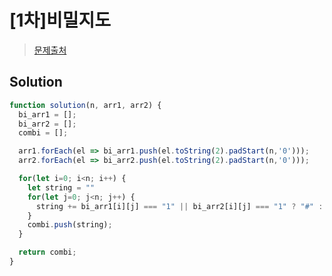 # [1차]비밀지도

>[문제출처](https://programmers.co.kr/learn/courses/30/lessons/17681)

## Solution
```js
function solution(n, arr1, arr2) {
  bi_arr1 = [];
  bi_arr2 = [];
  combi = [];

  arr1.forEach(el => bi_arr1.push(el.toString(2).padStart(n,'0')));
  arr2.forEach(el => bi_arr2.push(el.toString(2).padStart(n,'0')));

  for(let i=0; i<n; i++) {
    let string = ""
    for(let j=0; j<n; j++) {
      string += bi_arr1[i][j] === "1" || bi_arr2[i][j] === "1" ? "#" : " "
    }
    combi.push(string);
  }

  return combi;
}
```